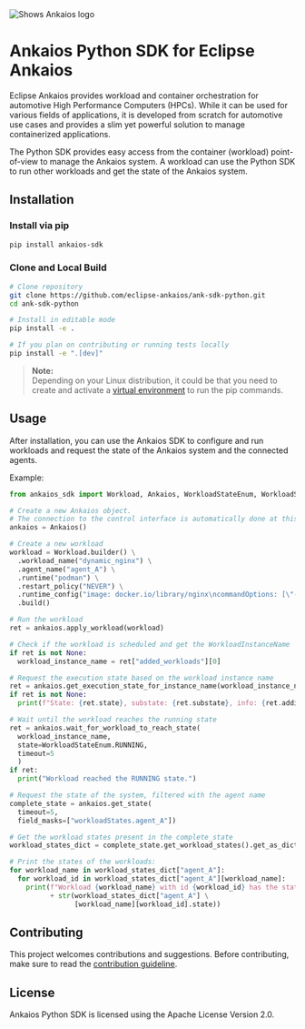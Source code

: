 <picture style="padding-bottom: 1em;">
  <source media="(prefers-color-scheme: dark)" srcset="https://github.com/eclipse-ankaios/ankaios/blob/main/logo/Ankaios__logo_for_dark_bgrd_clipped.png">
  <source media="(prefers-color-scheme: light)" srcset="https://github.com/eclipse-ankaios/ankaios/blob/main/logo/Ankaios__logo_for_light_bgrd_clipped.png">
  <img alt="Shows Ankaios logo" src="https://github.com/eclipse-ankaios/ankaios/blob/main/logo/Ankaios__logo_for_light_bgrd_clipped.png">
</picture>

# Ankaios Python SDK for Eclipse Ankaios

Eclipse Ankaios provides workload and container orchestration for automotive
High Performance Computers (HPCs). While it can be used for various fields of
applications, it is developed from scratch for automotive use cases and provides
a slim yet powerful solution to manage containerized applications.

The Python SDK provides easy access from the container (workload) point-of-view
to manage the Ankaios system. A workload can use the Python SDK to run other workloads
and get the state of the Ankaios system. 

## Installation

### Install via pip

```sh
pip install ankaios-sdk
```

### Clone and Local Build

```sh
# Clone repository
git clone https://github.com/eclipse-ankaios/ank-sdk-python.git
cd ank-sdk-python

# Install in editable mode
pip install -e .

# If you plan on contributing or running tests locally
pip install -e ".[dev]"
```

> **Note:**  
> Depending on your Linux distribution, it could be that you need to create and activate a [virtual environment](https://docs.python.org/3/library/venv.html) to run the pip commands.

## Usage

After installation, you can use the Ankaios SDK to configure and run workloads and request
the state of the Ankaios system and the connected agents.

Example:
```python
from ankaios_sdk import Workload, Ankaios, WorkloadStateEnum, WorkloadSubStateEnum

# Create a new Ankaios object.
# The connection to the control interface is automatically done at this step.
ankaios = Ankaios()

# Create a new workload
workload = Workload.builder() \
  .workload_name("dynamic_nginx") \
  .agent_name("agent_A") \
  .runtime("podman") \
  .restart_policy("NEVER") \
  .runtime_config("image: docker.io/library/nginx\ncommandOptions: [\"-p\", \"8080:80\"]") \
  .build()

# Run the workload
ret = ankaios.apply_workload(workload)

# Check if the workload is scheduled and get the WorkloadInstanceName
if ret is not None:
  workload_instance_name = ret["added_workloads"][0]

# Request the execution state based on the workload instance name
ret = ankaios.get_execution_state_for_instance_name(workload_instance_name)
if ret is not None:
  print(f"State: {ret.state}, substate: {ret.substate}, info: {ret.additional_info}")

# Wait until the workload reaches the running state
ret = ankaios.wait_for_workload_to_reach_state(
  workload_instance_name,
  state=WorkloadStateEnum.RUNNING,
  timeout=5
  )
if ret:
  print("Workload reached the RUNNING state.")

# Request the state of the system, filtered with the agent name
complete_state = ankaios.get_state(
  timeout=5,
  field_masks=["workloadStates.agent_A"])

# Get the workload states present in the complete_state
workload_states_dict = complete_state.get_workload_states().get_as_dict()

# Print the states of the workloads:
for workload_name in workload_states_dict["agent_A"]:
  for workload_id in workload_states_dict["agent_A"][workload_name]:
    print(f"Workload {workload_name} with id {workload_id} has the state "
          + str(workload_states_dict["agent_A"] \
                [workload_name][workload_id].state))
```

## Contributing

This project welcomes contributions and suggestions. Before contributing, make sure to read the
[contribution guideline](CONTRIBUTING.md).

## License

Ankaios Python SDK is licensed using the Apache License Version 2.0.
